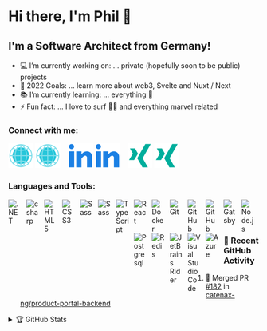 # Hi there, I'm Phil 🤙 

## I'm a Software Architect from Germany!

- 💻 I’m currently working on: ... private (hopefully soon to be public) projects
- 🥅 2022 Goals: ... learn more about web3, Svelte and Nuxt / Next
- 📚 I’m currently learning: ... everything 🤣
- ⚡ Fun fact: ... I love to surf 🏄‍♂️ and everything marvel related

### Connect with me:

[![website](./img/globe-light.svg)](https://www.digitalnativesolutions.de#gh-light-mode-only)
[![website](./img/globe-dark.svg)](https://www.digitalnativesolutions.de#gh-dark-mode-only)
&nbsp;&nbsp;
[![linkedin](./img/linkedin-light.svg)](https://de.linkedin.com/in/phils91#gh-light-mode-only)
[![linkedin](./img/linkedin-dark.svg)](https://de.linkedin.com/in/phils91#gh-dark-mode-only)
&nbsp;&nbsp;
[![xing](./img/xing-light.svg)](https://www.xing.com/profile/Philip_Schneider14#gh-light-mode-only)
[![xing](./img/xing-dark.svg)](https://www.xing.com/profile/Philip_Schneider14#gh-dark-mode-only)

### Languages and Tools:

[<img align="left" alt=".NET" width="26px" src="https://cdn.jsdelivr.net/gh/devicons/devicon/icons/dotnetcore/dotnetcore-original.svg" style="padding-right:10px;" />][ms]
[<img align="left" alt="csharp" width="26px" src="https://cdn.jsdelivr.net/gh/devicons/devicon/icons/csharp/csharp-original.svg" style="padding-right:10px;" />][ms]
<img align="left" alt="HTML5" width="26px" src="https://cdn.jsdelivr.net/gh/devicons/devicon/icons/html5/html5-original.svg" style="padding-right:10px;" />
<img align="left" alt="CSS3" width="26px" src="https://cdn.jsdelivr.net/gh/devicons/devicon/icons/css3/css3-original.svg" style="padding-right:10px;" />
[<img align="left" alt="Sass" width="26px" src="https://cdn.jsdelivr.net/gh/devicons/devicon/icons/sass/sass-original.svg" style="padding-right:10px;" />][sass]
[<img align="left" alt="Sass" width="26px" src="https://cdn.jsdelivr.net/gh/devicons/devicon/icons/tailwindcss/tailwindcss-plain.svg" style="padding-right:10px;" />][tailwind]
[<img align="left" alt="TypeScript" width="26px" src="https://cdn.jsdelivr.net/gh/devicons/devicon/icons/typescript/typescript-original.svg" style="padding-right:10px;" />][typescript]
[<img align="left" alt="React" width="26px" src="https://cdn.jsdelivr.net/gh/devicons/devicon/icons/react/react-original.svg" style="padding-right:10px;" />][react]
[<img align="left" alt="Docker" width="26px" src="https://cdn.jsdelivr.net/gh/devicons/devicon/icons/docker/docker-original.svg" style="padding-right:10px;" />][docker]
[<img align="left" alt="Git" width="26px" src="https://cdn.jsdelivr.net/gh/devicons/devicon/icons/git/git-original.svg" style="padding-right:10px;" />][git]
[<img align="left" alt="GitHub" width="26px" src="https://user-images.githubusercontent.com/3369400/139447912-e0f43f33-6d9f-45f8-be46-2df5bbc91289.png" style="padding-right:10px;" />](https://github.com/#gh-dark-mode-only)
[<img align="left" alt="GitHub" width="26px" src="https://user-images.githubusercontent.com/3369400/139448065-39a229ba-4b06-434b-bc67-616e2ed80c8f.png" style="padding-right:10px;" />](https://github.com/#gh-light-mode-only)
[<img align="left" alt="Gatsby" width="26px" src="https://cdn.jsdelivr.net/gh/devicons/devicon/icons/gatsby/gatsby-original.svg" style="padding-right:10px;" />][gatsby]
[<img align="left" alt="Node.js" width="26px" src="https://cdn.jsdelivr.net/gh/devicons/devicon/icons/nodejs/nodejs-original.svg" style="padding-right:10px;" />][nodejs]
[<img align="left" alt="Postgresql" width="26px" src="https://cdn.jsdelivr.net/gh/devicons/devicon/icons/postgresql/postgresql-original.svg" style="padding-right:10px;" />][postgresql]
[<img align="left" alt="Redis" width="26px" src="https://cdn.jsdelivr.net/gh/devicons/devicon/icons/redis/redis-original.svg" style="padding-right:10px;" />][postgresql]
[<img align="left" alt="JetBrains Rider" width="26px" src="https://upload.wikimedia.org/wikipedia/commons/6/6e/JetBrains_Rider_Icon.svg" style="padding-right:10px;" />][rider]
[<img align="left" alt="Visual Studio Code" width="26px" src="https://cdn.jsdelivr.net/gh/devicons/devicon/icons/vscode/vscode-original.svg" style="padding-right:10px;" />][vscode]
[<img align="left" alt="Azure" width="26px" src="https://cdn.jsdelivr.net/gh/devicons/devicon/icons/azure/azure-original.svg" style="padding-right:10px;" />][azure]

<br />
<br />

---

### 🏃 Recent GitHub Activity
  
<!--START_SECTION:activity-->
1. 🎉 Merged PR [#182](https://github.com/catenax-ng/product-portal-backend/pull/182) in [catenax-ng/product-portal-backend](https://github.com/catenax-ng/product-portal-backend)
<!--END_SECTION:activity-->

<details>
  <summary>🏆 GitHub Stats</summary>

  <img align="left" alt="Phils's GitHub Stats" src="https://github-readme-stats.vercel.app/api?username=Phil91&count_private=true&show_icons=true&hide_border=false&title_color=ff652f&icon_color=FFE400&bg_color=09131B&text_color=ffffff&border_color=0c1a25" />

</details>

[website]: https://www.digitalnativesolutions.de
[linkedin]: https://de.linkedin.com/in/phils91
[xing]: https://www.xing.com/profile/Philip_Schneider14
[ms]: https://docs.microsoft.com/de-de/aspnet/core/?view=aspnetcore-6.0
[sass]: https://sass-lang.com/
[tailwind]: https://tailwindcss.com/
[react]: https://reactjs.org/
[rider]: https://www.jetbrains.com/rider/
[docker]: https://www.docker.com/
[postgresql]: https://www.postgresql.org/
[serverless]: https://www.serverless.com/
[vscode]: https://code.visualstudio.com/
[gatsby]: https://www.gatsbyjs.com/
[graphql]: https://graphql.org/
[nodejs]: https://nodejs.org/
[github]: https://github.com/
[git]: https://git-scm.com/
[typescript]: https://www.typescriptlang.org/
[redis]: https://redis.io/
[azure]: https://azure.com/
